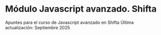 # Módulo Javascript avanzado. Shifta

Apuntes para el curso de Javascript avanzado en Shifta
Última actualización: Septiembre 2025
